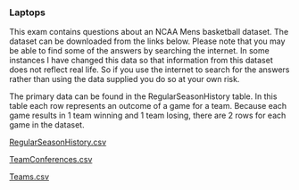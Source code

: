 ### Laptops 
This exam contains questions about an NCAA Mens basketball dataset. 
The dataset can be downloaded from the links below. Please note that 
you may be able to find some of the answers by searching the internet. 
In some instances I have changed this data so that information from this 
dataset does not reflect real life. So if you use the internet to search
for the answers rather than using the data supplied you do so at your own risk. 

The primary data can be found in the RegularSeasonHistory table. In this table
each row represents an outcome of a game for a team. Because each game results 
in 1 team winning and 1 team losing, there are 2 rows for each game in the dataset.

[RegularSeasonHistory.csv](https://s3.amazonaws.com/stat.184.data/NCAA/RegularSeasonHistory.csv)

[TeamConferences.csv](https://s3.amazonaws.com/stat.184.data/NCAA/TeamConferences.csv)

[Teams.csv](https://s3.amazonaws.com/stat.184.data/NCAA/Teams.csv)

